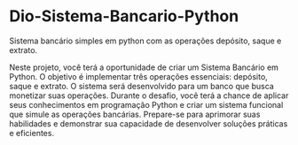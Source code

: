 # Dio-Sistema-Bancario-Python
Sistema bancário simples em python com as operações depósito, saque e extrato.

Neste projeto, você terá a oportunidade de criar um Sistema Bancário em Python. O objetivo é implementar três operações essenciais: depósito, saque e extrato. 
O sistema será desenvolvido para um banco que busca monetizar suas operações. Durante o desafio, você terá a chance de aplicar seus conhecimentos em programação Python e criar um sistema funcional que simule as operações bancárias. 
Prepare-se para aprimorar suas habilidades e demonstrar sua capacidade de desenvolver soluções práticas e eficientes.
